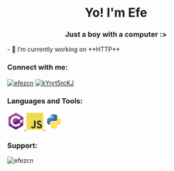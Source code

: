 <h1 align="center">Yo! I'm Efe</h1>
<h3 align="center">Just a boy with a computer :></h3>
- 🔭 I’m currently working on **HTTP**

<h3 align="left">Connect with me:</h3>
<p align="left">
<a href="https://www.youtube.com/c/efezcn" target="blank"><img align="center" src="https://raw.githubusercontent.com/rahuldkjain/github-profile-readme-generator/master/src/images/icons/Social/youtube.svg" alt="efezcn" height="30" width="40" /></a>
<a href="https://discord.gg/kYnrt5rcKJ" target="blank"><img align="center" src="https://raw.githubusercontent.com/rahuldkjain/github-profile-readme-generator/master/src/images/icons/Social/discord.svg" alt="kYnrt5rcKJ" height="30" width="40" /></a>
</p>

<h3 align="left">Languages and Tools:</h3>
<p align="left"> <a href="https://www.w3schools.com/cs/" target="_blank" rel="noreferrer"> <img src="https://raw.githubusercontent.com/devicons/devicon/master/icons/csharp/csharp-original.svg" alt="csharp" width="40" height="40"/> </a> <a href="https://developer.mozilla.org/en-US/docs/Web/JavaScript" target="_blank" rel="noreferrer"> <img src="https://raw.githubusercontent.com/devicons/devicon/master/icons/javascript/javascript-original.svg" alt="javascript" width="40" height="40"/> </a> <a href="https://www.python.org" target="_blank" rel="noreferrer"> <img src="https://raw.githubusercontent.com/devicons/devicon/master/icons/python/python-original.svg" alt="python" width="40" height="40"/> </a> </p>

<h3 align="left">Support:</h3>
<p><a href="https://ko-fi.com/efezcn"> <img align="left" src="https://cdn.ko-fi.com/cdn/kofi3.png?v=3" height="50" width="210" alt="efezcn" /></a></p><br><br>
